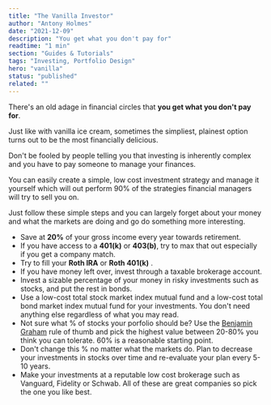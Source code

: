 ```yaml
---
title: "The Vanilla Investor"
author: "Antony Holmes"
date: "2021-12-09"
description: "You get what you don't pay for"
readtime: "1 min"
section: "Guides & Tutorials"
tags: "Investing, Portfolio Design"
hero: "vanilla"
status: "published"
related: ""
---
```


There's an old adage in financial circles that **you get what you don't pay for**.

<!-- end -->

Just like with vanilla ice cream, sometimes the simpliest, plainest option
turns out to be the most financially delicious.

<!-- end -->

Don't be fooled by people telling you that investing is inherently complex and you have to pay someone to manage your finances.

You can easily create a simple, low cost investment strategy and manage it yourself which will out perform 90% of the strategies financial managers will try to sell you on.

Just follow these simple steps and you can largely forget about your money and what the markets are doing and go do something more interesting.

- Save at **20%** of your gross income every year towards retirement.
- If you have access to a **401(k)** or **403(b)**, try to max that out especially if you get a company match.
- Try to fill your **Roth IRA** or **Roth 401(k)** .
- If you have money left over, invest through a taxable brokerage account.
- Invest a sizable percentage of your money in risky investments such as stocks, and put the rest in bonds.
- Use a low-cost total stock market index mutual fund and a low-cost total bond market index mutual fund for your investments. You don't need anything else regardless of what you may read.
- Not sure what % of stocks your porfolio should be? Use the [Benjamin Graham](https://en.wikipedia.org/wiki/Benjamin_Graham) rule of thumb and pick the highest value between 20-80% you think you can tolerate. 60% is a reasonable starting point.
- Don't change this % no matter what the markets do. Plan to decrease your investments in stocks over time and re-evaluate your plan every 5-10 years.
- Make your investments at a reputable low cost brokerage such as Vanguard, Fidelity or Schwab. All of these are great companies so pick the one you like best.
